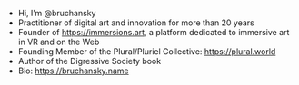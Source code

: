 - Hi, I’m @bruchansky
- Practitioner of digital art and innovation for more than 20 years
- Founder of https://immersions.art, a platform dedicated to immersive art in VR and on the Web
- Founding Member of the Plural/Pluriel Collective: https://plural.world
- Author of the Digressive Society book
- Bio: https://bruchansky.name



<!---
bruchansky/bruchansky is a ✨ special ✨ repository because its `README.md` (this file) appears on your GitHub profile.
You can click the Preview link to take a look at your changes.
--->
